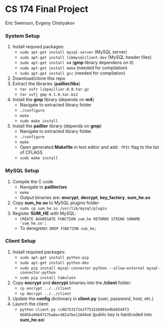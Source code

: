 # CS 174 Final Project
Eric Swenson, Evgeny Chistyakov

### System Setup
1. Install requred packages:
   * `sudo apt-get install mysql-server` (MySQL server)
   * `sudo apt-get install libmysqlclient-dev` (MySQL header files)
   * `sudo apt-get install m4` (**gmp** library dependens on it)
   * `sudo apt-get install make` (needed for compilation)
   * `sudo apt-get install gcc` (needed for compilation)
2. Download/clone this repo
3. Extract the libraries (**paillier/libs**)
   * `tar xvfz libpaillier-0.8.tar.gz`
   * `tar xvfj gmp-6.1.0.tar.bz2` 
4. Install the **gmp** library (depends on **m4**)
   * Navigate to extracted library folder
   * `./configure`
   * `make`
   * `sudo make install`
5. Install the **paillier** library (depends on **gmp**)
   * Navigate to extracted library folder
   * `./configure`
   * `make`
   * Open generated **Makefile** in text editor and add `-fPIC` flag to the list of CFLAGS
   * `sudo make install`

### MySQL Setup
1. Compile the C code
   * Navigate to **paillier/src**
   * `make`
   * Output binaries are: **encrypt**, **decrypt**, **key_factory**, **sum_he.so**
2. Copy **sum_he.so** to MySQL plugins folder:
   * `sudo cp sum_he.so /usr/lib/mysql/plugin`
3. Register **SUM_HE** with MySQL:
   * `CREATE AGGREGATE FUNCTION sum_he RETURNS STRING SONAME 'sum_he.so';`
   * To deregister: `DROP FUNCTION sum_he;`

### Client Setup
1. Install required packages:
   * `sudo apt-get install python-pip`
   * `sudo apt-get install python-dev`
   * `sudo pip install mysql-connector-python --allow-external mysql-connector-python`
   * `sudo pip install tabulate`
2. Copy **encrypt** and **decrypt** binaries into the **/client** folder:
   * `cp encrypt ../../client`
   * `cp decrypt ../../client`
3. Update the **config** dictionary in **client.py** (user, password, host, etc.)
4. Launch the client:
   * `python client.py cc0b753172e2f753226965e9bb85d4f3 6605ba98b9717ba8ac482a7be12840a8` (public key is hardcoded into **sum_he.so**)
